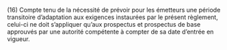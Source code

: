 (16) Compte tenu de la nécessité de prévoir pour les émetteurs une période transitoire d’adaptation aux exigences instaurées par le présent règlement, celui-ci ne doit s’appliquer qu’aux prospectus et prospectus de base approuvés par une autorité compétente à compter de sa date d’entrée en vigueur.